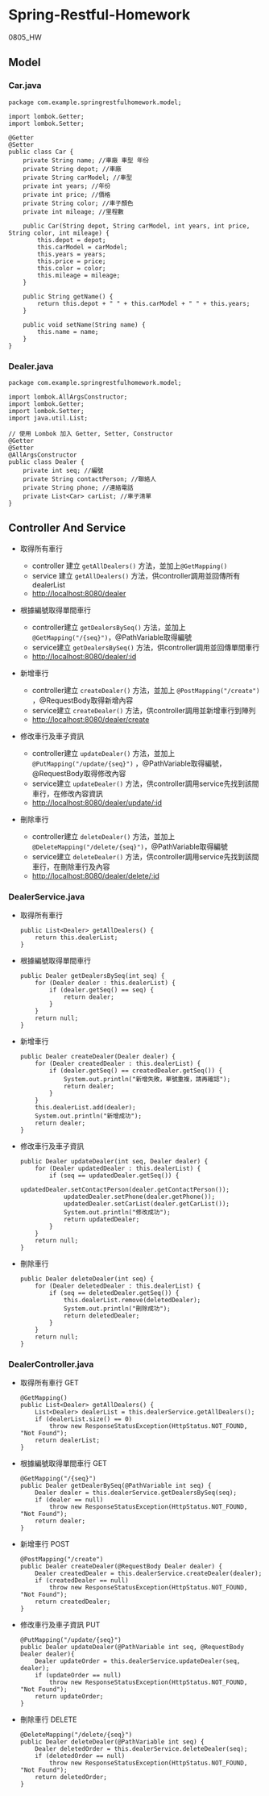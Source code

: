 # Spring-Restful-Homework

0805_HW

## Model

### Car.java

```java=1
package com.example.springrestfulhomework.model;

import lombok.Getter;
import lombok.Setter;

@Getter
@Setter
public class Car {
    private String name; //車廠 車型 年份
    private String depot; //車廠
    private String carModel; //車型
    private int years; //年份
    private int price; //價格
    private String color; //車子顏色
    private int mileage; //里程數
    
    public Car(String depot, String carModel, int years, int price, String color, int mileage) {
        this.depot = depot;
        this.carModel = carModel;
        this.years = years;
        this.price = price;
        this.color = color;
        this.mileage = mileage;
    }

    public String getName() {
        return this.depot + " " + this.carModel + " " + this.years;
    }

    public void setName(String name) {
        this.name = name;
    }
}
```

### Dealer.java

```java!
package com.example.springrestfulhomework.model;

import lombok.AllArgsConstructor;
import lombok.Getter;
import lombok.Setter;
import java.util.List;

// 使用 Lombok 加入 Getter, Setter, Constructor
@Getter
@Setter
@AllArgsConstructor
public class Dealer {
    private int seq; //編號
    private String contactPerson; //聯絡人
    private String phone; //連絡電話
    private List<Car> carList; //車子清單
}
```

## Controller And Service

* 取得所有車行
  * controller 建立 `getAllDealers()` 方法，並加上`@GetMapping()`
  * service 建立 `getAllDealers()` 方法，供controller調用並回傳所有dealerList
  * [http://localhost:8080/dealer](https://)

* 根據編號取得單間車行
  * controller建立 `getDealersBySeq()` 方法，並加上 `@GetMapping("/{seq}")`，@PathVariable取得編號
  * service建立 `getDealersBySeq()` 方法，供controller調用並回傳單間車行
  * [http://localhost:8080/dealer/:id](https://)

* 新增車行
  * controller建立 `createDealer()` 方法，並加上 `@PostMapping("/create")` ，@RequestBody取得新增內容
  * service建立 `createDealer()` 方法，供controller調用並新增車行到陣列
  * [http://localhost:8080/dealer/create](https://)

* 修改車行及車子資訊
  * controller建立 `updateDealer()` 方法，並加上 `@PutMapping("/update/{seq}")` ，@PathVariable取得編號，@RequestBody取得修改內容
  * service建立 `updateDealer()` 方法，供controller調用service先找到該間車行，在修改內容資訊
  * [http://localhost:8080/dealer/update/:id](https://)

* 刪除車行
  * controller建立 `deleteDealer()` 方法，並加上 `@DeleteMapping("/delete/{seq}")`，@PathVariable取得編號
  * service建立 `deleteDealer()` 方法，供controller調用service先找到該間車行，在刪除車行及內容
  * [http://localhost:8080/dealer/delete/:id](https://)

### DealerService.java

* 取得所有車行

    ```java!
    public List<Dealer> getAllDealers() {
        return this.dealerList;
    }
    ```

* 根據編號取得單間車行

    ```java!
    public Dealer getDealersBySeq(int seq) {
        for (Dealer dealer : this.dealerList) {
            if (dealer.getSeq() == seq) {
                return dealer;
            }
        }
        return null;
    }
    ```

* 新增車行

    ```java!
    public Dealer createDealer(Dealer dealer) {
        for (Dealer createdDealer : this.dealerList) {
            if (dealer.getSeq() == createdDealer.getSeq()) {
                System.out.println("新增失敗，單號重複，請再確認");
                return dealer;
            }
        }
        this.dealerList.add(dealer);
        System.out.println("新增成功");
        return dealer;
    }
    ```

* 修改車行及車子資訊

    ```java!
    public Dealer updateDealer(int seq, Dealer dealer) {
        for (Dealer updatedDealer : this.dealerList) {
            if (seq == updatedDealer.getSeq()) {
                updatedDealer.setContactPerson(dealer.getContactPerson());
                updatedDealer.setPhone(dealer.getPhone());
                updatedDealer.setCarList(dealer.getCarList());
                System.out.println("修改成功");
                return updatedDealer;
            }
        }
        return null;
    }
    ```

* 刪除車行

    ```java!
    public Dealer deleteDealer(int seq) {
        for (Dealer deletedDealer : this.dealerList) {
            if (seq == deletedDealer.getSeq()) {
                this.dealerList.remove(deletedDealer);
                System.out.println("刪除成功");
                return deletedDealer;
            }
        }
        return null;
    }
    ```

### DealerController.java

* 取得所有車行 GET

    ```java!
    @GetMapping()
    public List<Dealer> getAllDealers() {
        List<Dealer> dealerList = this.dealerService.getAllDealers();
        if (dealerList.size() == 0)
            throw new ResponseStatusException(HttpStatus.NOT_FOUND, "Not Found");
        return dealerList;
    }
    ```

* 根據編號取得單間車行 GET

    ```java!
    @GetMapping("/{seq}")
    public Dealer getDealerBySeq(@PathVariable int seq) {
        Dealer dealer = this.dealerService.getDealersBySeq(seq);
        if (dealer == null)
            throw new ResponseStatusException(HttpStatus.NOT_FOUND, "Not Found");
        return dealer;
    }
    ```

* 新增車行 POST

    ```java!
    @PostMapping("/create")
    public Dealer createDealer(@RequestBody Dealer dealer) {
        Dealer createdDealer = this.dealerService.createDealer(dealer);
        if (createdDealer == null)
            throw new ResponseStatusException(HttpStatus.NOT_FOUND, "Not Found");
        return createdDealer;
    }
    ```

* 修改車行及車子資訊 PUT

    ```java!
    @PutMapping("/update/{seq}")
    public Dealer updateDealer(@PathVariable int seq, @RequestBody Dealer dealer){
        Dealer updateOrder = this.dealerService.updateDealer(seq, dealer);
        if (updateOrder == null)
            throw new ResponseStatusException(HttpStatus.NOT_FOUND, "Not Found");
        return updateOrder;
    }
    ```

* 刪除車行 DELETE

    ```java!
    @DeleteMapping("/delete/{seq}")
    public Dealer deleteDealer(@PathVariable int seq) {
        Dealer deletedOrder = this.dealerService.deleteDealer(seq);
        if (deletedOrder == null)
            throw new ResponseStatusException(HttpStatus.NOT_FOUND, "Not Found");
        return deletedOrder;
    }
    ```

